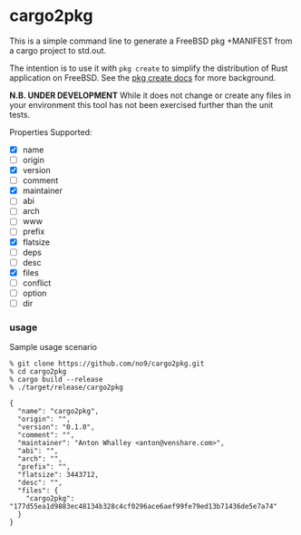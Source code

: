 # cargo2pkg

This is a simple command line to generate a FreeBSD pkg +MANIFEST from a cargo project to std.out.

The intention is to use it with `pkg create` to simplify the distribution of Rust application on FreeBSD.
See the [pkg create docs](https://www.freebsd.org/cgi/man.cgi?pkg-create(8)) for more background.

**N.B. UNDER DEVELOPMENT**
While it does not change or create any files in your environment this tool has not been exercised further than the unit tests.

Properties Supported:

- [x] name
- [ ] origin
- [x] version
- [ ] comment
- [x] maintainer
- [ ] abi
- [ ] arch
- [ ] www
- [ ] prefix
- [x] flatsize
- [ ] deps
- [ ] desc
- [x] files
- [ ] conflict
- [ ] option
- [ ] dir

### usage

Sample usage scenario 
```
% git clone https://github.com/no9/cargo2pkg.git
% cd cargo2pkg
% cargo build --release
% ./target/release/cargo2pkg

{
  "name": "cargo2pkg",
  "origin": "",
  "version": "0.1.0",
  "comment": "",
  "maintainer": "Anton Whalley <anton@venshare.com>",
  "abi": "",
  "arch": "",
  "prefix": "",
  "flatsize": 3443712,
  "desc": "",
  "files": {
    "cargo2pkg": "177d55ea1d9883ec48134b328c4cf0296ace6aef99fe79ed13b71436de5e7a74"
  }
}

```